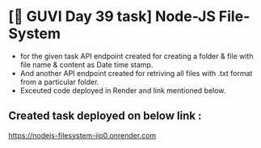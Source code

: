 # [🔗 GUVI Day 39 task] Node-JS File-System

- for the given task API endpoint created for creating a folder & file with file name & content as Date time stamp.
- And another API endpoint created for retriving all files with .txt format from a particular folder.
- Exceuted code deployed in Render and link mentioned below.

## Created task deployed on below link :

<a href="https://nodejs-filesystem-iip0.onrender.com" target="_blank">https://nodejs-filesystem-iip0.onrender.com</a>
